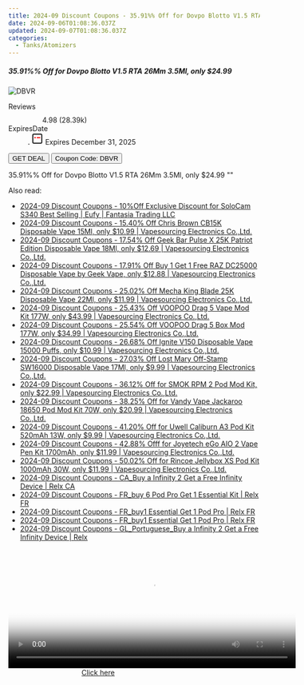 ```yaml
---
title: 2024-09 Discount Coupons - 35.91%% Off for Dovpo Blotto V1.5 RTA 26Mm 3.5Ml, only $24.99 | Vapesourcing Electronics Co.,Ltd.
date: 2024-09-06T01:08:36.037Z
updated: 2024-09-07T01:08:36.037Z
categories:
  - Tanks/Atomizers
---
```



<div class="max-w-4xl mx-auto grid grid-cols-1 lg:max-w-5xl lg:gap-x-20 lg:grid-cols-2">
  <div class="relative p-3 col-start-1 row-start-1 flex flex-col-reverse rounded-lg bg-gradient-to-t from-black/75 via-black/0 sm:bg-none sm:row-start-2 sm:p-0 lg:row-start-1">
    <h5 class="mt-1 text-lg font-semibold text-white sm:text-slate-900 md:text-2xl dark:sm:text-white">35.91%% Off for Dovpo Blotto V1.5 RTA 26Mm 3.5Ml, only $24.99</h5>
  </div>
  
  <div class="col-start-1 col-end-3 row-start-1 grid gap-4 sm:mb-6 sm:grid-cols-4 lg:col-start-2 lg:row-span-6 lg:row-end-6 lg:mb-0 lg:gap-6">
      <img src="&quot;https://static.shareasale.com/image/90958/deal/DovpoBlottoV1.png&quot;" onClick="javascript:window.open(decodeURIComponent('%22https%3A%2F%2Fwww.shareasale.com%2Fu.cfm%3Fd%3D872577%26m%3D90958%26u%3D4338022%22'), '_blank');void(0);" alt="DBVR" class="h-60 w-full rounded-lg object-cover sm:col-span-2 sm:h-52 lg:col-span-full" loading="lazy" />
    
  </div>
  <dl class="row-start-2 mt-4 flex items-center text-xs font-medium sm:row-start-3 sm:mt-1 md:mt-2.5 lg:row-start-2">
    <dt class="sr-only">Reviews</dt>
    <dd class="flex items-center text-indigo-600 dark:text-indigo-400">
      <svg width="24" height="24" fill="none" aria-hidden="true" class="mr-1 stroke-current dark:stroke-indigo-500">
        <path d="m12 5 2 5h5l-4 4 2.103 5L12 16l-5.103 3L9 14l-4-4h5l2-5Z" stroke-width="2" stroke-linecap="round" stroke-linejoin="round" />
      </svg>
      <span>4.98 <span class="font-normal text-slate-400">(28.39k)</span></span>
    </dd>
    <dt class="sr-only">ExpiresDate</dt>
    <dd class="flex items-center">
      <svg width="2" height="2" aria-hidden="true" fill="currentColor" class="mx-3 text-slate-300">
        <circle cx="1" cy="1" r="1" />
      </svg>
      <svg width="24" height="24" viewBox="0 0 24 24" fill="none" stroke="currentColor" stroke-width="2">
        <rect x="3" y="3" width="18" height="18" rx="2" fill="#fff" />
        <path d="M6 10L18 10" stroke="red" stroke-width="2" fill="none" />
        <path d="M10 6L10 18" stroke="#fff" stroke-width="2" fill="none" />
      </svg>
      Expires December 31, 2025    </dd>
  </dl>
  <div class="col-start-1 row-start-3 mt-4 self-center sm:col-start-2 sm:row-span-2 sm:row-start-2 sm:mt-0 lg:col-start-1 lg:row-start-3 lg:row-end-4 lg:mt-6">
    <button type="button" onClick="javascript:window.open(decodeURIComponent('%22https%3A%2F%2Fwww.shareasale.com%2Fu.cfm%3Fd%3D872577%26m%3D90958%26u%3D4338022%22'), '_blank');void(0);" class="rounded-lg bg-red-600 px-3 py-2 text-sm font-medium leading-6 text-white">GET DEAL</button>
    <button type="button" onClick="javascript:window.open(decodeURIComponent('%22https%3A%2F%2Fwww.shareasale.com%2Fu.cfm%3Fd%3D872577%26m%3D90958%26u%3D4338022%22'), '_blank');void(0);" class="border-dashed border-2 border-indigo-600 bg-green-100 text-sm leading-6 font-medium py-2 px-3 rounded-lg">Coupon Code: DBVR</button>
  </div>
  <p class="col-start-1 mt-4 text-sm leading-6 sm:col-span-2 lg:col-span-1 lg:row-start-4 lg:mt-6 dark:text-slate-400">
    35.91%% Off for Dovpo Blotto V1.5 RTA 26Mm 3.5Ml, only $24.99 
""  </p>
</div>
<span class="atpl-alsoreadstyle">Also read:</span>
<div><ul>
<li><a href="https://coupons.techidaily.com/coupon-1116682-share-115200-sale/"><u>2024-09 Discount Coupons - 10%Off Exclusive Discount for SoloCam S340 Best Selling | Eufy | Fantasia Trading LLC</u></a></li>
<li><a href="https://coupons.techidaily.com/coupon-1106531-share-90958-sale/"><u>2024-09 Discount Coupons - 15.40% Off Chris Brown CB15K Disposable Vape 15Ml, only $10.99 | Vapesourcing Electronics Co.,Ltd.</u></a></li>
<li><a href="https://coupons.techidaily.com/coupon-1121402-share-90958-sale/"><u>2024-09 Discount Coupons - 17.54% Off Geek Bar Pulse X 25K Patriot Edition Disposable Vape 18Ml, only $12.69 | Vapesourcing Electronics Co.,Ltd.</u></a></li>
<li><a href="https://coupons.techidaily.com/coupon-1109762-share-90958-sale/"><u>2024-09 Discount Coupons - 17.91% Off Buy 1 Get 1 Free RAZ DC25000 Disposable Vape by Geek Vape, only $12.88 | Vapesourcing Electronics Co.,Ltd.</u></a></li>
<li><a href="https://coupons.techidaily.com/coupon-1121112-share-90958-sale/"><u>2024-09 Discount Coupons - 25.02% Off Mecha King Blade 25K Disposable Vape 22Ml, only $11.99 | Vapesourcing Electronics Co.,Ltd.</u></a></li>
<li><a href="https://coupons.techidaily.com/coupon-1120542-share-90958-sale/"><u>2024-09 Discount Coupons - 25.43% Off VOOPOO Drag 5 Vape Mod Kit 177W, only $43.99 | Vapesourcing Electronics Co.,Ltd.</u></a></li>
<li><a href="https://coupons.techidaily.com/coupon-1120539-share-90958-sale/"><u>2024-09 Discount Coupons - 25.54% Off VOOPOO Drag 5 Box Mod 177W, only $34.99 | Vapesourcing Electronics Co.,Ltd.</u></a></li>
<li><a href="https://coupons.techidaily.com/coupon-1121401-share-90958-sale/"><u>2024-09 Discount Coupons - 26.68% Off Ignite V150 Disposable Vape 15000 Puffs, only $10.99 | Vapesourcing Electronics Co.,Ltd.</u></a></li>
<li><a href="https://coupons.techidaily.com/coupon-1121111-share-90958-sale/"><u>2024-09 Discount Coupons - 27.03% Off Lost Mary Off-Stamp SW16000 Disposable Vape 17Ml, only $9.99 | Vapesourcing Electronics Co.,Ltd.</u></a></li>
<li><a href="https://coupons.techidaily.com/coupon-681876-share-90958-sale/"><u>2024-09 Discount Coupons - 36.12% Off for SMOK RPM 2 Pod Mod Kit, only $22.99 | Vapesourcing Electronics Co.,Ltd.</u></a></li>
<li><a href="https://coupons.techidaily.com/coupon-1056483-share-90958-sale/"><u>2024-09 Discount Coupons - 38.25% Off for Vandy Vape Jackaroo 18650 Pod Mod Kit 70W, only $20.99 | Vapesourcing Electronics Co.,Ltd.</u></a></li>
<li><a href="https://coupons.techidaily.com/coupon-971155-share-90958-sale/"><u>2024-09 Discount Coupons - 41.20% Off for Uwell Caliburn A3 Pod Kit 520mAh 13W, only $9.99 | Vapesourcing Electronics Co.,Ltd.</u></a></li>
<li><a href="https://coupons.techidaily.com/coupon-1040487-share-90958-sale/"><u>2024-09 Discount Coupons - 42.88% Offf for Joyetech eGo AIO 2 Vape Pen Kit 1700mAh, only $11.99 | Vapesourcing Electronics Co.,Ltd.</u></a></li>
<li><a href="https://coupons.techidaily.com/coupon-983589-share-90958-sale/"><u>2024-09 Discount Coupons - 50.02% Off for Rincoe Jellybox XS Pod Kit 1000mAh 30W, only $11.99 | Vapesourcing Electronics Co.,Ltd.</u></a></li>
<li><a href="https://coupons.techidaily.com/coupon-1120561-share-92020-sale/"><u>2024-09 Discount Coupons - CA_Buy a Infinity 2 Get a Free Infinity Device | Relx CA</u></a></li>
<li><a href="https://coupons.techidaily.com/coupon-1120310-share-92020-sale/"><u>2024-09 Discount Coupons - FR_buy 6 Pod Pro Get 1 Essential Kit | Relx FR</u></a></li>
<li><a href="https://coupons.techidaily.com/coupon-1120297-share-92020-sale/"><u>2024-09 Discount Coupons - FR_buy1 Essential Get 1 Pod Pro | Relx FR</u></a></li>
<li><a href="https://coupons.techidaily.com/coupon-1120298-share-92020-sale/"><u>2024-09 Discount Coupons - FR_buy1 Essential Get 1 Pod Pro | Relx FR</u></a></li>
<li><a href="https://coupons.techidaily.com/coupon-1120729-share-92020-sale/"><u>2024-09 Discount Coupons - GL_Portuguese_Buy a Infinity 2 Get a Free Infinity Device | Relx</u></a></li>
</ul></div>

<ins class="adsbygoogle"
      style="display:block"
      data-ad-client="ca-pub-7571918770474297"
      data-ad-slot="8358498916"
      data-ad-format="auto"
      data-full-width-responsive="true"></ins>
<!-- affiliate ads begin -->
<span id="1983588">
					<video width="576" height="240" style="cursor:pointer"
           poster="//a.impactradius-go.com/display-clicktoplayimage/1983588.png"
           onclick="if(!this.playClicked){this.play();this.setAttribute('controls',true);this.playClicked=true;}">
	   <source src="//a.impactradius-go.com/display-ad/22993-1983588">
	   <img src="//a.impactradius-go.com/display-clicktoplayimage/1983588.png" style="border: none; height: 100%; width: 100%; object-fit: contain">
	</video>
	<div style="width:360px;text-align:center"><a href="javascript:window.open(decodeURIComponent('https%3A%2F%2Fhomestyler.sjv.io%2Fc%2F5597632%2F1983588%2F22993'), '_blank');void(0);">Click here</a></div>
</span>
<img height="0" width="0" src="https://imp.pxf.io/i/5597632/1983588/22993" style="position:absolute;visibility:hidden;" border="0" />
<!-- affiliate ads end -->